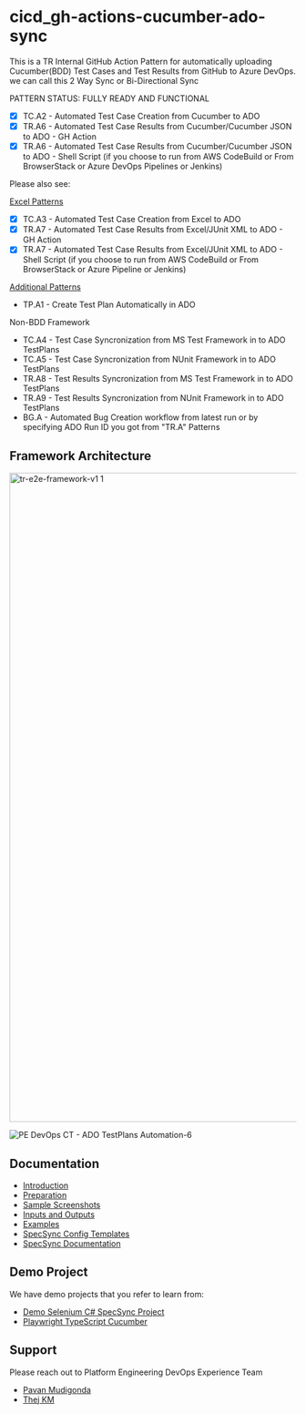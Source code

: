 # cicd_gh-actions-cucumber-ado-sync

This is a TR Internal GitHub Action Pattern for automatically uploading Cucumber(BDD) Test Cases and Test Results from GitHub to Azure DevOps.
we can call this 2 Way Sync or Bi-Directional Sync


PATTERN STATUS: FULLY READY AND FUNCTIONAL

- [x] TC.A2 - Automated Test Case Creation from Cucumber to ADO
- [x] TR.A6 - Automated Test Case Results from Cucumber/Cucumber JSON to ADO - GH Action
- [x] TR.A6 - Automated Test Case Results from Cucumber/Cucumber JSON to ADO - Shell Script (if you choose to run from AWS CodeBuild or From BrowserStack or Azure DevOps Pipelines or Jenkins)

Please also see:

[Excel Patterns](https://github.com/tr/cicd_gh-actions-excel-ado-sync/blob/main/README.md)
- [x] TC.A3 - Automated Test Case Creation from Excel to ADO
- [x] TR.A7 - Automated Test Case Results from Excel/JUnit XML to ADO - GH Action 
- [x] TR.A7 - Automated Test Case Results from Excel/JUnit XML to ADO - Shell Script (if you choose to run from AWS CodeBuild or From BrowserStack or Azure Pipeline or Jenkins)

[Additional Patterns](https://github.com/tr/cicd_gh-actions-ado-testplans-sync)
- TP.A1 - Create Test Plan Automatically in ADO

Non-BDD Framework
- TC.A4 - Test Case Syncronization from MS Test Framework in to ADO TestPlans
- TC.A5 - Test Case Syncronization from NUnit Framework in to ADO TestPlans
- TR.A8 - Test Results Syncronization from MS Test Framework in to ADO TestPlans
- TR.A9 - Test Results Syncronization from NUnit Framework in to ADO TestPlans
- BG.A - Automated Bug Creation workflow from latest run or by specifying ADO Run ID you got from "TR.A" Patterns

## Framework Architecture

<img width="1140" alt="tr-e2e-framework-v1 1" src="https://user-images.githubusercontent.com/86745613/211696307-1e90e627-1545-43a8-b742-ebc8ab036a9d.png">

![PE DevOps CT - ADO TestPlans Automation-6](https://user-images.githubusercontent.com/86745613/214972549-8b8ea766-3fd0-4611-96a2-19baebb06ea0.jpeg)


## Documentation

- [Introduction](./docs/1-Introduction.md)
- [Preparation](./docs/2-Preparation.md)
- [Sample Screenshots](./docs/3-Action-Screenshots.md)
- [Inputs and Outputs](./docs/4-Inputs-Outputs.md)
- [Examples](./docs/5-Examples.md)
- [SpecSync Config Templates](./docs/specsync-templates)
- [SpecSync Documentation](https://specsolutions.gitbook.io/specsync/)

## Demo Project

We have demo projects that you refer to learn from:
* [Demo Selenium C# SpecSync Project](https://github.com/tr/tech_toc-selenium-dotnet-core)
* [Playwright TypeScript Cucumber](https://github.com/tr/tech_toc-cucumber-e2e)

## Support

Please reach out to Platform Engineering DevOps Experience Team

- [Pavan Mudigonda](mailto:nagapavankumar.mudigonda@tr.com)
- [Thej KM](mailto:thejaswini.madappa@tr.com)
